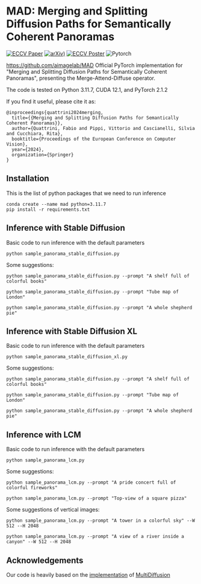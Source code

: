# MAD: Merging and Splitting Diffusion Paths for Semantically Coherent Panoramas

[![ECCV Paper](https://img.shields.io/badge/ECCV-Paper-green.svg)](https://link.springer.com/chapter/10.1007/978-3-031-72986-7_14)
[![arXiv](https://img.shields.io/badge/arXiv-2408.15660-b31b1b.svg))](https://arxiv.org/pdf/2408.15660.pdf)
[![ECCV Poster](https://img.shields.io/badge/🖼️-Poster-blue.svg)](./imgs/MAD_poster.pdf)
![Pytorch](https://img.shields.io/badge/PyTorch->=2.1.2-Red?logo=pytorch)

https://github.com/aimagelab/MAD
Official PyTorch implementation for "Merging and Splitting Diffusion Paths for Semantically Coherent Panoramas", presenting the Merge-Attend-Diffuse operator.

The code is tested on Python 3.11.7, CUDA 12.1, and PyTorch 2.1.2

If you find it useful, please cite it as:
```
@inproceedings{quattrini2024merging,
  title={{Merging and Splitting Diffusion Paths for Semantically Coherent Panoramas}},
  author={Quattrini, Fabio and Pippi, Vittorio and Cascianelli, Silvia and Cucchiara, Rita},
  booktitle={Proceedings of the European Conference on Computer Vision},
  year={2024},
  organization={Springer}
}
```

## Installation
This is the list of python packages that we need to run inference 
```console
conda create --name mad python=3.11.7
pip install -r requirements.txt
```


## Inference with Stable Diffusion
Basic code to run inference with the default parameters
```
python sample_panorama_stable_diffusion.py
```

Some suggestions:
```
python sample_panorama_stable_diffusion.py --prompt "A shelf full of colorful books"

python sample_panorama_stable_diffusion.py --prompt "Tube map of London"

python sample_panorama_stable_diffusion.py --prompt "A whole shepherd pie"
```


## Inference with Stable Diffusion XL
Basic code to run inference with the default parameters
```
python sample_panorama_stable_diffusion_xl.py
```

Some suggestions:
```
python sample_panorama_stable_diffusion.py --prompt "A shelf full of colorful books"

python sample_panorama_stable_diffusion.py --prompt "Tube map of London"

python sample_panorama_stable_diffusion.py --prompt "A whole shepherd pie"
```

## Inference with LCM
Basic code to run inference with the default parameters
```
python sample_panorama_lcm.py
```

Some suggestions:
```
python sample_panorama_lcm.py --prompt "A pride concert full of colorful fireworks"

python sample_panorama_lcm.py --prompt "Top-view of a square pizza"
```

Some suggestions of vertical images:
```
python sample_panorama_lcm.py --prompt "A tower in a colorful sky" --W 512 --H 2048

python sample_panorama_lcm.py --prompt "A view of a river inside a canyon" --W 512 --H 2048
```

## Acknowledgements
Our code is heavily based on the [implementation](https://github.com/omerbt/MultiDiffusion) of [MultiDiffusion](https://multidiffusion.github.io/)
